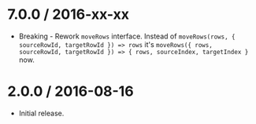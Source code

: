 7.0.0 / 2016-xx-xx
==================

  * Breaking - Rework `moveRows` interface. Instead of `moveRows(rows, { sourceRowId, targetRowId }) => rows` it's `moveRows({ rows, sourceRowId, targetRowId }) => { rows, sourceIndex, targetIndex }` now.

2.0.0 / 2016-08-16
==================

  * Initial release.

